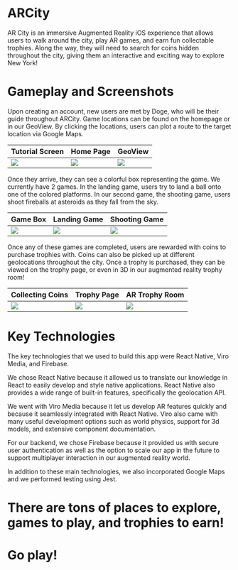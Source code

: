 # ARCity
AR City is an immersive Augmented Reality iOS experience that allows users to walk around the city, play AR games, and earn fun collectable trophies. Along the way, they will need to search for coins hidden throughout the city, giving them an interactive and exciting way to explore New York!

# Gameplay and Screenshots
Upon creating an account, new users are met by Doge, who will be their guide throughout ARCity. Game locations can be found on the homepage or in our GeoView. By clicking the locations, users can plot a route to the target location via Google Maps.

|           Tutorial Screen           |              Home Page              |               GeoView               |
| ----------------------------------- | ----------------------------------- | ----------------------------------- |
| ![](https://imgur.com/E46wpPL.jpg)  | ![](https://imgur.com/CgkZl2a.jpg)  | ![](https://imgur.com/pjc52h9.jpg)  |

Once they arrive, they can see a colorful box representing the game. We currently have 2 games. In the landing game, users try to land a ball onto one of the colored platforms. In our second game, the shooting game, users shoot fireballs at asteroids as they fall from the sky.

|               Game Box              |             Landing Game            |            Shooting Game            |
| ----------------------------------- | ----------------------------------- | ----------------------------------- |
| ![](https://imgur.com/L6RHQk5.jpg)  | ![](https://imgur.com/idZbcuI.jpg)  | ![](https://imgur.com/r4bp6Eq.jpg)  |

Once any of these games are completed, users are rewarded with coins to purchase trophies with. Coins can also be picked up at different geolocations throughout the city. Once a trophy is purchased, they can be viewed on the trophy page, or even in 3D in our augmented reality trophy room!

|           Collecting Coins          |             Trophy Page             |            AR Trophy Room           |
| ----------------------------------- | ----------------------------------- | ----------------------------------- |
| ![](https://imgur.com/g5SVIvo.jpg)  | ![](https://imgur.com/imKmfBc.jpg)  | ![](https://imgur.com/neKiPT9.jpg)  |

# Key Technologies
The key technologies that we used to build this app were React Native, Viro Media, and Firebase.

We chose React Native because it allowed us to translate our knowledge in React to easily develop and style native applications. React Native also provides a wide range of built-in features, specifically the geolocation API.

We went with Viro Media because it let us develop AR features quickly and because it seamlessly integrated with React Native. Viro also came with many useful development options such as world physics, support for 3d models, and extensive component documentation.

For our backend, we chose Firebase because it provided us with secure user authentication as well as the option to scale our app in the future to support multiplayer interaction in our augmented reality world.

In addition to these main technologies, we also incorporated Google Maps and we performed testing using Jest.


# There are tons of places to explore, games to play, and trophies to earn!
# Go play!

